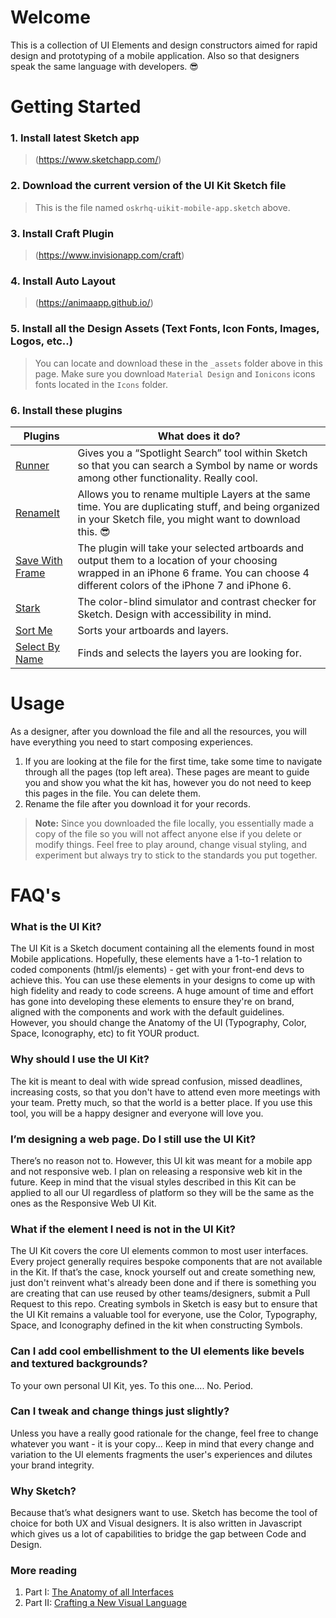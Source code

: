 # **Welcome**
This is a collection of UI Elements and design constructors aimed for rapid design and prototyping of a mobile application. Also so that designers speak the same language with developers. 😎 

# 

# **Getting Started**

### 1. Install latest Sketch app 
> (https://www.sketchapp.com/)
    
### 2. Download the current version of the UI Kit Sketch file
> This is the file named `oskrhq-uikit-mobile-app.sketch` above.

### 3. Install Craft Plugin 
> (https://www.invisionapp.com/craft)
<!-- > If you are running into problems, see this [Document]. -->
    
### 4. Install Auto Layout
> (https://animaapp.github.io/) 

### 5. Install all the Design Assets (Text Fonts, Icon Fonts, Images, Logos, etc..)
> You can locate and download these in the `_assets` folder above in this page. Make sure you download `Material Design` and `Ionicons` icons fonts located in the `Icons` folder. 

### 6. Install these plugins
| Plugins  | What does it do? |
| ------------ | ------ |
| [Runner](http://sketchrunner.com/) | Gives you a “Spotlight Search” tool within Sketch so that you can search a Symbol by name or words among other functionality. Really cool.  |
| [RenameIt](https://github.com/rodi01/RenameIt) | Allows you to rename multiple Layers at the same time. You are duplicating stuff, and being organized in your Sketch file, you might want to download this. 😎  |
| [Save With Frame](https://github.com/redgell/Save-with-Frame) | The plugin will take your selected artboards and output them to a location of your choosing wrapped in an iPhone 6 frame. You can choose 4 different colors of the iPhone 7 and iPhone 6. |
| [Stark](https://github.com/stark-contrast/stark-sketch-plugin) | The color-blind simulator and contrast checker for Sketch. Design with accessibility in mind. |
| [Sort Me](https://github.com/romashamin/sort-me-sketch) | Sorts your artboards and layers. |
| [Select By Name](https://github.com/arturmuller/select-layers-by-name) | Finds and selects the layers you are looking for. |

#
# **Usage**
As a designer, after you download the file and all the resources, you will have everything you need to start composing experiences. 

1) If you are looking at the file for the first time, take some time to navigate through all the pages (top left area). These pages are meant to guide you and show you what the kit has, however you do not need to keep this pages in the file. You can delete them.
2) Rename the file after you download it for your records.

> **Note:** Since you downloaded the file locally, you essentially made a copy of the file so you will not affect anyone else if you delete or modify things. Feel free to play around, change visual styling, and experiment but always try to stick to the standards you put together. 


#
# FAQ's

### What is the UI Kit?
The UI Kit is a Sketch document containing all the elements found in most Mobile applications. Hopefully, these elements have a 1-to-1 relation to coded components (html/js elements) - get with your front-end devs to achieve this. You can use these elements in your designs to come up with high fidelity and ready to code screens. A huge amount of time and effort has gone into developing these elements to ensure they're on brand, aligned with the components and work with the default guidelines. However, you should change the Anatomy of the UI (Typography, Color, Space, Iconography, etc) to fit YOUR product.

### Why should I use the UI Kit?
The kit is meant to deal with wide spread confusion, missed deadlines, increasing costs, so that you don't have to attend even more meetings with your team. Pretty much, so that the world is a better place. If you use this tool, you will be a happy designer and everyone will love you.

### I’m designing a web page. Do I still use the UI Kit?
There’s no reason not to. However, this UI kit was meant for a mobile app and not responsive web. I plan on releasing a responsive web kit in the future. Keep in mind that the visual styles described in this Kit can be applied to all our UI regardless of platform so they will be the same as the ones as the Responsive Web UI Kit. 

### What if the element I need is not in the UI Kit?
The UI Kit covers the core UI elements common to most user interfaces. Every project generally requires bespoke components that are not available in the Kit. If that’s the case, knock yourself out and create something new, just don't reinvent what's already been done and if there is something you are creating that can use reused by other teams/designers, submit a Pull Request to this repo. Creating symbols in Sketch is easy but to ensure that the UI Kit remains a valuable tool for everyone, use the Color, Typography, Space, and Iconography defined in the kit when constructing Symbols. 

### Can I add cool embellishment to the UI elements like bevels and textured backgrounds?
To your own personal UI Kit, yes. To this one.... No. Period. 

### Can I tweak and change things just slightly?
Unless you have a really good rationale for the change, feel free to change whatever you want - it is your copy... Keep in mind that every change and variation to the UI elements fragments the user's experiences and dilutes your brand integrity.

### Why Sketch?
Because that’s what designers want to use. Sketch has become the tool of choice for both UX and Visual designers. It is also written in Javascript which gives us a lot of capabilities to bridge the gap between Code and Design.

### More reading

1) Part I: [The Anatomy of all Interfaces](https://medium.muz.li/the-anatomy-of-all-digital-interfaces-11d43f55eaf)
2) Part II: [Crafting a New Visual Language](https://medium.muz.li/crafting-a-new-visual-language-912d3ac8df43)
